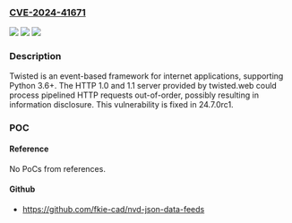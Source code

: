 ### [CVE-2024-41671](https://cve.mitre.org/cgi-bin/cvename.cgi?name=CVE-2024-41671)
![](https://img.shields.io/static/v1?label=Product&message=twisted&color=blue)
![](https://img.shields.io/static/v1?label=Version&message=%3D%20%3C%3D%2024.3.0%20&color=brighgreen)
![](https://img.shields.io/static/v1?label=Vulnerability&message=CWE-444%3A%20Inconsistent%20Interpretation%20of%20HTTP%20Requests%20('HTTP%20Request%2FResponse%20Smuggling')&color=brighgreen)

### Description

Twisted is an event-based framework for internet applications, supporting Python 3.6+. The HTTP 1.0 and 1.1 server provided by twisted.web could process pipelined HTTP requests out-of-order, possibly resulting in information disclosure. This vulnerability is fixed in 24.7.0rc1.

### POC

#### Reference
No PoCs from references.

#### Github
- https://github.com/fkie-cad/nvd-json-data-feeds

